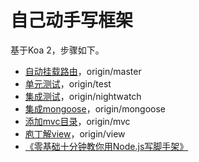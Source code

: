 # 自己动手写框架

基于Koa 2，步骤如下。

- [自动挂载路由](https://github.com/i5ting/mvc/tree/master)，origin/master
- [单元测试](https://github.com/i5ting/mvc/tree/test)，origin/test
- [集成测试](https://github.com/i5ting/mvc/tree/nightwatch)，origin/nightwatch
- [集成mongoose](https://github.com/i5ting/mvc/tree/mongoose)，origin/mongoose
- [添加mvc目录](https://github.com/i5ting/mvc/tree/mvc)，origin/mvc
- [庖丁解view](https://github.com/i5ting/mvc/tree/view)，origin/view
- [《零基础十分钟教你用Node.js写脚手架》](https://github.com/i5ting/write-scaffold-with-nodejs)